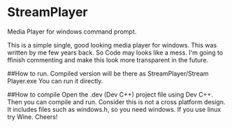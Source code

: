 # StreamPlayer
Media Player for windows command prompt.

This is a simple single, good looking media player for windows. This was written by me few years back. So Code may looks like a mess. I'm going to ffinish commenting and make this look more transparent in the future.

##How to run.
Compiled version will be there as StreamPlayer/Stream Player.exe 
You can run it directly. 

##How to compile
Open the .dev (Dev C++) project file using Dev C++. Then you can compile and run. 
Consider this is not a cross platform design. It includes files such as windows.h, so you need windows. 
If you use linux try Wine. 
Cheers!

